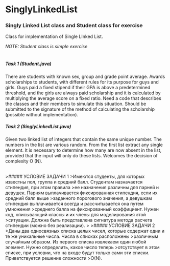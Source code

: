 # SinglyLinkedList
### Singly Linked List class and Student class for exercise
Class for implementation of Single LInked List. 

_NOTE: Student class is simple exercise_
<br>
<br>
##### Task 1 (Student.java)
There are students with known sex, group and grade point average. Awards scholarships to students, with different rules for its purpose for guys and girls. Guys paid a fixed stipend if their GPA is above a predetermined threshold, and the girls are always paid scholarship and it is calculated by multiplying the average score on a fixed ratio. Need a code that describes the classes and their members to simulate this situation. Should be submitted to the signature of the method of calculating the scholarship (possible without implementation).

##### Task 2 (SinglyLinkedList.java)
Given two linked list of integers that contain the same unique number. The numbers in the list are various random. From the first list extract any single element. It is necessary to determine how many are now absent in the list, provided that the input will only do these lists. Welcomes the decision of complexity O (N).

<br>
>##### УСЛОВИЕ ЗАДАЧИ 1
>Имеются студенты, для которых известны пол, группа и средний балл. Студентам назначается стипендия, при этом правила >ее назначения различны для парней и девушек. Парням выплачивается фиксированная стипендия, если их средний балл выше >заданного порогового значения, а девушкам стипендия выплачивается всегда и рассчитывается она путем умножения >среднего балла на фиксированный коэффициент. Нужен код, описывающий классы и их члены для моделирования этой >ситуации. Должна быть представлена сигнатура метода расчета стипендии (можно без реализации).
>
>##### УСЛОВИЕ ЗАДАЧИ 2
>Даны два односвязных списка целых чисел, которые содержат одни и те же уникальные числа. Числа в списках расположены >различным случайным образом. Из первого списка извлекаем один любой элемент. Нужно определить, какое число теперь >отсутствует в этом списке, при условии, что на входе будут только сами эти списки. Приветствуется решение сложности >O(N).


